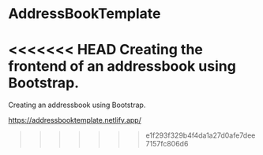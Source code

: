 # AddressBookTemplate
<<<<<<< HEAD
Creating the frontend of an addressbook using Bootstrap.
=======
Creating an addressbook using Bootstrap.

https://addressbooktemplate.netlify.app/
>>>>>>> e1f293f329b4f4da1a27d0afe7dee7157fc806d6
